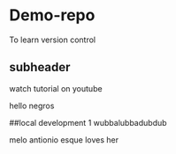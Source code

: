 # Demo-repo
To learn version control


## subheader

watch tutorial on youtube

hello negros

##local development
1 wubbalubbadubdub


melo antionio esque loves her
